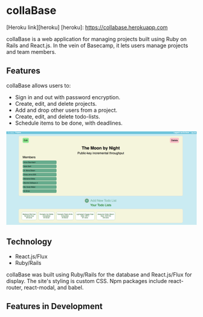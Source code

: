 # collaBase

[Heroku link][heroku]
[heroku]: https://collabase.herokuapp.com

collaBase is a web application for managing projects built using Ruby on Rails and React.js. In the vein of Basecamp, it lets users manage projects and team members.

## Features

collaBase allows users to:

* Sign in and out with password encryption.
* Create, edit, and delete projects.
* Add and drop other users from a project.
* Create, edit, and delete todo-lists.
* Schedule items to be done, with deadlines.

![Project Main Page](https://www.github.com/SpruceWillis/Collabase/blob/master/docs/screenshots/mainPage.png)

## Technology

* React.js/Flux
* Ruby/Rails

collaBase was built using Ruby/Rails for the database and React.js/Flux for display. The site's styling is custom CSS. Npm packages include react-router, react-modal, and babel.

## Features in Development
